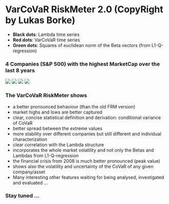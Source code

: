 # VarCoVaR RiskMeter 2.0 (CopyRight by Lukas Borke)

* **Black dots**: Lambda time series
* **Red dots**: VarCoVaR time series
* **Green dots**: Squares of euclidean norm of the Beta vectors (from L1-Q-regression)


### 4 Companies (S&P 500) with the highest MarketCap over the last 8 years
![](https://github.com/QuantLet/FRM/blob/master/VarCoVaR/c1_risk.png)
![](https://github.com/QuantLet/FRM/blob/master/VarCoVaR/c2_risk.png)
![](https://github.com/QuantLet/FRM/blob/master/VarCoVaR/c3_risk.png)
![](https://github.com/QuantLet/FRM/blob/master/VarCoVaR/c4_risk.png)


### The VarCoVaR RiskMeter shows
* a better pronounced behaviour (than the old FRM version)
* market highs and lows are better captured
* clear, concise statistical definition and derivation: conditional variance of CoVaR 
* better spread between the extreme values
* more stability over different companies but still different and individual characterization
* clear correlation with the Lambda structure
* incorporates the whole market volatility and not only the Betas and Lambdas from L1-Q-regression
* the financial crisis from 2008 is much better pronounced (peak value)
* shows also the volatility and uncertainty of the CoVaR of any given company/asset
* Many interesting other features waiting for being analysed, investigated and evaluated ...

### Stay tuned ...